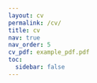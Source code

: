 ```yaml
---
layout: cv
permalink: /cv/
title: cv
nav: true
nav_order: 5
cv_pdf: example_pdf.pdf
toc:
  sidebar: false
---
```

